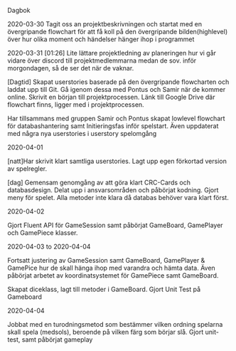 Dagbok

2020-03-30
Tagit oss an projektbeskrivningen och startat med en övergripande flowchart för att få koll på den övergripande bilden(highlevel) över hur olika moment och händelser hänger ihop i programmet

2020-03-31
[01:26] Lite lättare projektledning av planeringen hur vi går vidare över discord till projektmedlemmarna medan de sov. inför morgondagen, så de ser det när de vaknar. 

[Dagtid] Skapat userstories baserade på den övergripande flowcharten och laddat upp till Git. Gå igenom dessa med Pontus och Samir när de kommer online. Skrivit en början till projektprocessen. Länk till Google Drive där flowchart finns, ligger med i projektprocessen.

Har tillsammans med gruppen Samir och Pontus skapat lowlevel flowchart för databashantering samt Initieringsfas inför spelstart. Även uppdaterat med några nya userstories i userstory spelomgång

2020-04-01

[natt]Har skrivit klart samtliga userstories. Lagt upp egen förkortad version av spelregler.

[dag] Gemensam genomgång av att göra klart CRC-Cards och databasdesign. Delat upp i ansvarsområden och påbörjat kodning. Gjort meny för spelet. Alla metoder inte klara då databas behöver vara klart först.

2020-04-02

Gjort Fluent API för GameSession samt påbörjat GameBoard, GamePlayer och GamePiece klasser.

2020-04-03 to 2020-04-04

Fortsatt justering av GameSession samt GameBoard, GamePlayer & GamePice hur de skall hänga ihop med varandra och hämta data. Även påbörjat arbetet av koordinatsystemet för GamePiece samt GameBoard.

Skapat diceklass,  lagt till metoder i GameBoard. Gjort Unit Test på Gameboard

2020-04-04

Jobbat med en turodningsmetod som bestämmer vilken ordning spelarna skall spela (medsols), beroende på vilken färg som börjar slå. Gjort unit-test, samt påbörjat gameplay